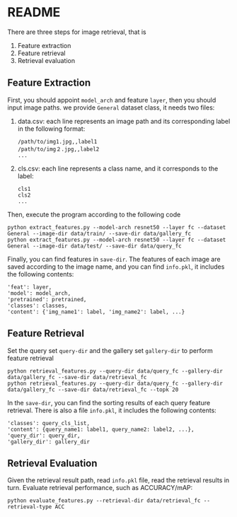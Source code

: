 # README

There are three steps for image retrieval, that is

1. Feature extraction
2. Feature retrieval
3. Retrieval evaluation

## Feature Extraction

First, you should appoint `model_arch` and feature `layer`, then you should input image paths. we provide `General` dataset class, it needs two files: 

1. data.csv: each line represents an image path and its corresponding label in the following format:
    ```text
    /path/to/img1.jpg,,label1
    /path/to/img２.jpg,,label2
    ... 
    ```
2. cls.csv: each line represents a class name, and it corresponds to the label:
    ```text
    cls1
    cls2
    ...
    ```

Then, execute the program according to the following code

```shell
python extract_features.py --model-arch resnet50 --layer fc --dataset General --image-dir data/train/ --save-dir data/gallery_fc
python extract_features.py --model-arch resnet50 --layer fc --dataset General --image-dir data/test/ --save-dir data/query_fc
```

Finally, you can find features in `save-dir`. The features of each image are saved according to the image name, and you can find `info.pkl`, it includes the following contents:

```text
'feat': layer,
'model': model_arch,
'pretrained': pretrained,
'classes': classes,
'content': {'img_name1': label, 'img_name2': label, ...}
```

## Feature Retrieval

Set the query set `query-dir` and the gallery set `gallery-dir` to perform feature retrieval

```shell
python retrieval_features.py --query-dir data/query_fc --gallery-dir data/gallery_fc --save-dir data/retrieval_fc
python retrieval_features.py --query-dir data/query_fc --gallery-dir data/gallery_fc --save-dir data/retrieval_fc --topk 20
```

In the `save-dir`, you can find the sorting results of each query feature retrieval. There is also a file `info.pkl`, it includes the following contents:

```text
'classes': query_cls_list,
'content': {query_name1: label1, query_name2: label2, ...},
'query_dir': query_dir,
'gallery_dir': gallery_dir
```

## Retrieval Evaluation

Given the retrieval result path, read `info.pkl` file, read the retrieval results in turn. Evaluate retrieval performance, such as ACCURACY/mAP:

```shell
python evaluate_features.py --retrieval-dir data/retrieval_fc --retrieval-type ACC
```